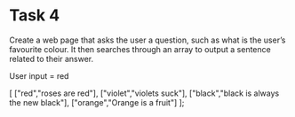 # Task 4 #
Create a web page that asks the user a question, such as what is the user’s favourite colour. 
It then searches through an array to output a sentence related to their answer.



User input = red

[
    ["red","roses are red"],
    ["violet","violets suck"],
    ["black","black is always the new black"],
    ["orange","Orange is a fruit"]
];